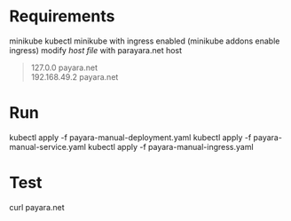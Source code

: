 # Requirements
minikube
kubectl
minikube with ingress enabled (minikube addons enable ingress)
modify *host file* with parayara.net host
> 127.0.0 payara.net  
192.168.49.2 payara.net

# Run
kubectl apply -f payara-manual-deployment.yaml
kubectl apply -f payara-manual-service.yaml
kubectl apply -f payara-manual-ingress.yaml

# Test
curl payara.net

